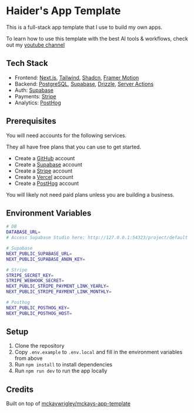 # Haider's App Template

This is a full-stack app template that I use to build my own apps.

To learn how to use this template with the best AI tools & workflows, check out my [youtube channel](https://www.youtube.com/@haidershawl)

## Tech Stack

- Frontend: [Next.js](https://nextjs.org/docs), [Tailwind](https://tailwindcss.com/docs/guides/nextjs), [Shadcn](https://ui.shadcn.com/docs/installation), [Framer Motion](https://www.framer.com/motion/introduction/)
- Backend: [PostgreSQL](https://www.postgresql.org/about/), [Supabase](https://supabase.com/), [Drizzle](https://orm.drizzle.team/docs/get-started-postgresql), [Server Actions](https://nextjs.org/docs/app/building-your-application/data-fetching/server-actions-and-mutations)
- Auth: [Supabase](https://supabase.com/)
- Payments: [Stripe](https://stripe.com/)
- Analytics: [PostHog](https://posthog.com/)

## Prerequisites

You will need accounts for the following services.

They all have free plans that you can use to get started.

- Create a [GitHub](https://github.com/) account
- Create a [Supabase](https://supabase.com/) account
- Create a [Stripe](https://stripe.com/) account
- Create a [Vercel](https://vercel.com/) account
- Create a [PostHog](https://posthog.com/) account

You will likely not need paid plans unless you are building a business.

## Environment Variables

```bash
# DB
DATABASE_URL=
# Access Supabase Studio here: http://127.0.0.1:54323/project/default

# Supabase
NEXT_PUBLIC_SUPABASE_URL=
NEXT_PUBLIC_SUPABASE_ANON_KEY=

# Stripe
STRIPE_SECRET_KEY=
STRIPE_WEBHOOK_SECRET=
NEXT_PUBLIC_STRIPE_PAYMENT_LINK_YEARLY=
NEXT_PUBLIC_STRIPE_PAYMENT_LINK_MONTHLY=

# Posthog
NEXT_PUBLIC_POSTHOG_KEY=
NEXT_PUBLIC_POSTHOG_HOST=

```

## Setup

1. Clone the repository
2. Copy `.env.example` to `.env.local` and fill in the environment variables from above
3. Run `npm install` to install dependencies
4. Run `npm run dev` to run the app locally

## Credits

Built on top of [mckaywrigley/mckays-app-template](https://github.com/mckaywrigley/mckays-app-template)
